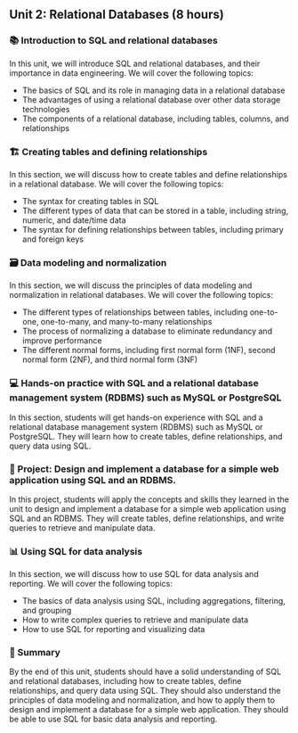 ## Unit 2: Relational Databases (8 hours)

### 📚 Introduction to SQL and relational databases

In this unit, we will introduce SQL and relational databases, and their importance in data engineering. We will cover the following topics:

- The basics of SQL and its role in managing data in a relational database
- The advantages of using a relational database over other data storage technologies
- The components of a relational database, including tables, columns, and relationships

### 🏗️ Creating tables and defining relationships

In this section, we will discuss how to create tables and define relationships in a relational database. We will cover the following topics:

- The syntax for creating tables in SQL
- The different types of data that can be stored in a table, including string, numeric, and date/time data
- The syntax for defining relationships between tables, including primary and foreign keys

### 🗃️ Data modeling and normalization

In this section, we will discuss the principles of data modeling and normalization in relational databases. We will cover the following topics:

- The different types of relationships between tables, including one-to-one, one-to-many, and many-to-many relationships
- The process of normalizing a database to eliminate redundancy and improve performance
- The different normal forms, including first normal form (1NF), second normal form (2NF), and third normal form (3NF)

### 💻 Hands-on practice with SQL and a relational database management system (RDBMS) such as MySQL or PostgreSQL

In this section, students will get hands-on experience with SQL and a relational database management system (RDBMS) such as MySQL or PostgreSQL. They will learn how to create tables, define relationships, and query data using SQL.

### 📝 Project: Design and implement a database for a simple web application using SQL and an RDBMS.

In this project, students will apply the concepts and skills they learned in the unit to design and implement a database for a simple web application using SQL and an RDBMS. They will create tables, define relationships, and write queries to retrieve and manipulate data.

### 📊 Using SQL for data analysis

In this section, we will discuss how to use SQL for data analysis and reporting. We will cover the following topics:

- The basics of data analysis using SQL, including aggregations, filtering, and grouping
- How to write complex queries to retrieve and manipulate data
- How to use SQL for reporting and visualizing data

### 📝 Summary

By the end of this unit, students should have a solid understanding of SQL and relational databases, including how to create tables, define relationships, and query data using SQL. They should also understand the principles of data modeling and normalization, and how to apply them to design and implement a database for a simple web application. They should be able to use SQL for basic data analysis and reporting.
